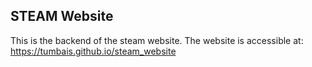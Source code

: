 ## STEAM Website

This is the backend of the steam website. The website is accessible at: https://tumbais.github.io/steam_website
